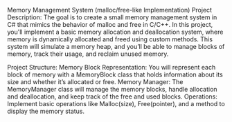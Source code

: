 Memory Management System (malloc/free-like Implementation)
Project Description: The goal is to create a small memory management system in C# that mimics the behavior of malloc and free in C/C++. In this project, you'll implement a basic memory allocation and deallocation system, where memory is dynamically allocated and freed using custom methods. This system will simulate a memory heap, and you’ll be able to manage blocks of memory, track their usage, and reclaim unused memory.

Project Structure:
Memory Block Representation: You will represent each block of memory with a MemoryBlock class that holds information about its size and whether it’s allocated or free.
Memory Manager: The MemoryManager class will manage the memory blocks, handle allocation and deallocation, and keep track of the free and used blocks.
Operations: Implement basic operations like Malloc(size), Free(pointer), and a method to display the memory status.
